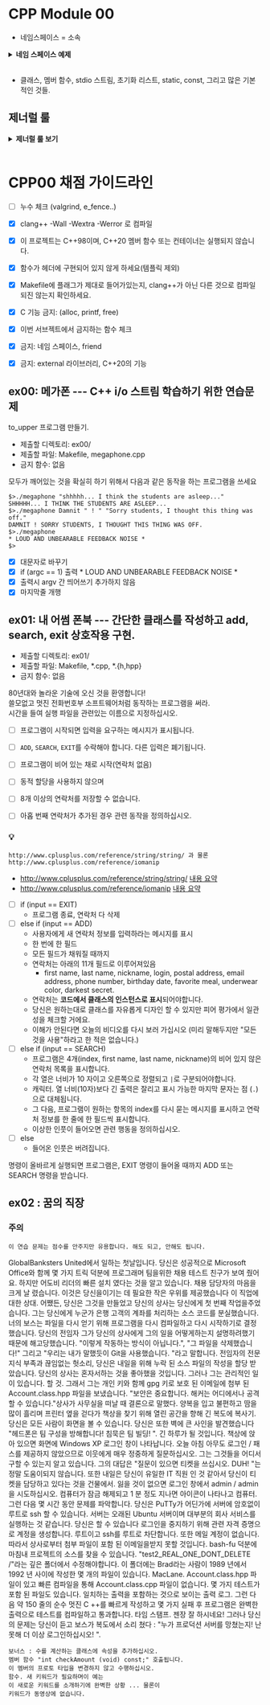 # CPP Module 00

- 네임스페이스 = 소속
  
<details>
<summary> <b> 네임 스페이스 예제 </b>  </summary><br>
<div markdown="1">

~~~C++
  namespace dog { int a; }
  namespace cat { int a; }
  dog::a = 10;
  cat::a = 20;
~~~
👆 이렇게 같은 이름의 변수를 따로 사용할 수 있는 것임.

~~~C++
#include <iostream>

int main() {
  std::cout << "HI" << std::endl;
}
~~~

👆 위 은 아래와 같음 👇

~~~C++
#include <iostream>

using namespace std;

int main() {
  cout << "HI" << endl;
}
~~~

cout, cin = 콘솔 아웃, 콘솔 인. 출력, 입력.

- 두들낙서 [49강. C++ 스타일 입출력](https://www.youtube.com/watch?v=nYh7pEX9lAE)

</div> </details> <br>

- 클래스, 멤버 함수, stdio 스트림, 초기화 리스트, static, const, 그리고 많은 기본적인 것들.

## 제너럴 룰

<details>
<summary> <b> 제너럴 룰 보기 </b>  </summary><br>
<div markdown="1">
  
- 헤더 안에 구현된 모든 기능(템플릿의 경우는 제외) 및 보호되지 않은 헤더는 exercise 0점을 의미합니다.
- 모든 **출력은 표준 출력으로** 하며, 특별히 지정하지 않는 한 **개행(\n)으로 끝납니다.**
- 부과된 파일 이름 뒤에는 letter, 클래스 이름, 함수 이름, 메서드 이름이 와야합니다.
- 기억하십시오: 이제 더 이상 C가 아닌 C++로 코딩하고 있습니다. 따라서:
  - 다음 기능은 **금지**되어 있으며 사용시 0점 처리를 받습니다. 묻지도 따지지도 마시오: ***alloc, *printf, free*
  - 기본적으로 표준 라이브러리의 모든 것을 사용할 수 있습니다. **그러나** C++ 버전의 함수를 사용하는 것이 현명할 것입니다.
    당신은 C에 익숙합니다. 당신이 아는 것을 유지하는 대신, C++ 버전의 함수를 사용하는 것이 현명할 것입니다. 결국 이건 새로운 언어입니다.
  - 그리고 **네, 안돼요.** 써도 될 때까지는 STL을 사용할 수 없습니다.(즉, 모듈08 전에는 안됨).
  - 이는 include <algorithm>을 필요로 하는 모든 것은--벡터/리스트/맵/등등--다 안된다는 뜻입니다.
- 명시적으로 금지된 기능 또는 기계의 사용은 묻지도 따지지도 않고 0점 처리됩니다.
- 또한, 달리 명시되지 않는 한 C++ 키워드 **using namespace**및 **friend**는 금지되어 있습니다.
  - 그들의 사용은 질문없이 **-42점**으로 처리 될 것입니다.
- 클래스와 관련된 파일은 달리 명시되지 않는 한 항상 **ClassName.hpp** 및 **ClassName.cpp**입니다.
- Turn-in 디렉토리는 **ex00/**, **ex01/**, ... , **exn/**.
- 예제를 철저하게 읽어야합니다. exercise의 설명에서는 명확하지 않았던 요구 사항을 포함하고 있을 수 있습니다.
  만약 뭔가 모호해 보인다면, 당신이 **C++**를 충분히 이해하지 못한 것입니다.
- 앞에서부터 배운 **C++** 도구는 사용할 수 있으므로, external 라이브러리는 사용할 수 없습니다. 그리고 물어보기 전에 말해드려요:
  - 그것은 또한 **C++11과 파생 모델**, **Boost** 또는 C++ 없으면 못사는 놀라운 기술을 갖춘 친구가 알려준 그 어떤 것도 안된다는 뜻입니다.
- 상당한 양의 클래스들을 제출해야 할 수도 있습니다. 이것은 좋아하는 텍스트 편집기를 스크립팅할 수 없다면 지루해 보일 수 있습니다.
- 시작하기 전에 각 exercise를 **완전히** 읽으십시오! 진짜로요, 읽으세요.
- 사용할 컴파일러는 **clang++**입니다.
- 코드는 다음 플래그를 사용하여 컴파일해야합니다: **-Wall -Wextra -Werror**
- 당신의 각 includes는 다른 includes들과 독립적으로 포함될 수 있어야 합니다. Includes는 분명히 그들이 의존하는 다른 모든 include를 포함해야합니다.
- 궁금할까봐: **C++에서는 코딩 스타일이 적용되지 않습니다.** 원하는 스타일 아무거나 사용 가능, 제한 없음. **하지만, 동료 평가자가 읽을 수 없는 코드는 채점 받을 수 없겠죠**
- 이제 중요한 사항 : 서브젝트에 명시적으로 설명하지 않는 한 **프로그램에 의해 채점되지 않습니다**. 따라서, 여러분은 exercise를 선택하는 방법에 있어서 어느 정도의 자유가 주어집니다. 하지만, 각 exercise의 제한조건에 유의하고, **게으르지 마세요**, 연습문제들이 제공해야되는 **많은 것들을 놓치게 될거예요!**
- 제출하는 파일에 일부 관계없는 파일이 있는 것은 문제가 되지 않습니다. 요청한 파일보다 더 많은 파일로 코드를 분리할 수도 있습니다.
  결과가 프로그램에 의해 채점되지 않는 한, 자유롭게 하세요.
- 비록 서브젝트의 exercise가 짧더라도, 알아야 할 것을 확실히 이해하고, 가능한 최선의 방법으로 풀었다는 것을 확실히 하기 위해 시간을 들이는 것은 가치가 있습니다.
- 오딘의 이름으로, 토르의 이름으로! 머리를 쓰세요!!!
  
 </div> 
 </details>
 <BR>

# CPP00 채점 가이드라인

- [ ]  누수 체크 (valgrind, e_fence..)
- [x]  clang++ -Wall -Wextra -Werror 로 컴파일
- [x]  이 프로젝트는 C++98이며, C++20 멤버 함수 또는 컨테이너는 실행되지 않습니다.
- [x]  함수가 헤더에 구현되어 있지 않게 하세요(템플릭 제외)
- [x]  Makefile에 플래그가 제대로 들어가있는지, clang++가 아닌 다른 것으로 컴파일되진 않는지 확인하세요.
- [x]  C 기능 금지: (alloc, printf, free)
- [x]  이번 서브젝트에서 금지하는 함수 체크
- [x]  금지: 네임 스페이스, friend
- [x]  금지: external 라이브러리, C++20의 기능


## ex00: 메가폰 --- C++ i/o 스트림 학습하기 위한 연습문제

to_upper 프로그램 만들기.

- 제출할 디렉토리: ex00/
- 제출할 파일: Makefile, megaphone.cpp
- 금지 함수: 없음

모두가 깨어있는 것을 확실히 하기 위해서
다음과 같은 동작을 하는 프로그램을 쓰세요

~~~
$>./megaphone "shhhhh... I think the students are asleep..."
SHHHHH... I THINK THE STUDENTS ARE ASLEEP...
$>./megaphone Damnit " ! " "Sorry students, I thought this thing was off."
DAMNIT ! SORRY STUDENTS, I THOUGHT THIS THING WAS OFF.
$>./megaphone
* LOUD AND UNBEARABLE FEEDBACK NOISE *
$>
~~~

- [x]  대문자로 바꾸기
- [x]  if (argc == 1) 출력 * LOUD AND UNBEARABLE FEEDBACK NOISE *
- [x]  출력시 argv 간 띄어쓰기 추가하지 않음
- [x]  마지막줄 개행

## ex01: 내 어썸 폰북 --- 간단한 클래스를 작성하고 add, search, exit 상호작용 구현.

- 제출할 디렉토리: ex01/
- 제출할 파일: Makefile, *.cpp, *.{h,hpp}
- 금지 함수: 없음

80년대와 놀라운 기술에 오신 것을 환영합니다! <Br>
쓸모없고 멋진 전화번호부 소프트웨어처럼 동작하는 프로그램을 써라.  <Br>
시간을 들여 실행 파일을 관련있는 이름으로 지정하십시오.  <Br>

- [ ] 프로그램이 시작되면 입력을 요구하는 메시지가 표시됩니다.
- [ ] `ADD`, `SEARCH`, `EXIT`를 수락해야 합니다. 다른 입력은 폐기됩니다.
- [ ] 프로그램이 비어 있는 채로 시작(연락처 없음)
- [ ] 동적 할당을 사용하지 않으며
- [ ] 8개 이상의 연락처를 저장할 수 없습니다.
- [ ] 아홉 번째 연락처가 추가된 경우 관련 동작을 정의하십시오.


### 💡
~~~
http://www.cplusplus.com/reference/string/string/ 과 물론
http://www.cplusplus.com/reference/iomanip
~~~

- http://www.cplusplus.com/reference/string/string/ [내용 요약](클래스string요약.md)
- http://www.cplusplus.com/reference/iomanip [내용 요약](iomanip요약.md)


- [ ] if (input == EXIT)
  - 프로그램 종료, 연락처 다 삭제
- [ ] else if (input == ADD)
  - 사용자에게 새 연락처 정보를 입력하라는 메시지를 표시
  - 한 번에 한 필드
  - 모든 필드가 채워질 때까지 
  - 연락처는 아래의 11개 필드로 이루어져있음
    - first name, last name, nickname, login, postal address, email address, phone number, birthday date, favorite meal, underwear color, darkest secret.
  - 연락처는 **코드에서 클래스의 인스턴스로 표시**되어야합니다.
  - 당신은 원하는대로 클래스를 자유롭게 디자인 할 수 있지만 피어 평가에서 일관성을 체크할 거에요.
  - 이해가 안된다면 오늘의 비디오를 다시 보러 가십시오 (미리 말해두지만 "모든 것을 사용"하라고 한 적은 없습니다.)
- [ ] else if (input == SEARCH)
  - 프로그램은 4개(index, first name, last name, nickname)의 비어 있지 않은 연락처 목록을 표시합니다.
  - 각 열은 너비가 10 자이고 오른쪽으로 정렬되고 `|`로 구분되어야합니다.
  - 캐릭터. 열 너비(10자)보다 긴 출력은 잘리고 표시 가능한 마지막 문자는 점 (`.`)으로 대체됩니다.
  - 그 다음, 프로그램이 원하는 항목의 index를 다시 묻는 메시지를 표시하고 연락처 정보를 한 줄에 한 필드씩 표시합니다.
  - 이상한 인풋이 들어오면 관련 행동을 정의하십시오.
- [ ] else
  - 들어온 인풋은 버려집니다.

명령이 올바르게 실행되면 프로그램은, EXIT 명령이 들어올 때까지 ADD 또는 SEARCH 명령을 받습니다.

## ex02 : 꿈의 직장

### 주의
~~~
이 연습 문제는 점수를 안주지만 유용합니다. 해도 되고, 안해도 됩니다.
~~~

GlobalBanksters United에서 일하는 첫날입니다. 당신은 성공적으로
Microsoft Office와 함께 몇 가지 트릭 덕분에 프로그래머 팀을위한 채용 테스트
친구가 보여 줬어요. 하지만 어도비 리더의 빠른 설치 였다는 것을 알고 있습니다.
채용 담당자의 마음을 크게 날 렸습니다. 이것은 당신을이기는 데 필요한 작은 우위를 제공했습니다
이 직업에 대한 상대.
어쨌든, 당신은 그것을 만들었고 당신의 상사는 당신에게 첫 번째 작업을주었습니다. 그는 당신에게
누군가 은행 고객의 계좌를 처리하는 소스 코드를 분실했습니다. 너의
보스는 파일을 다시 얻기 위해 프로그램을 다시 컴파일하고 다시 시작하기로 결정했습니다. 당신의 전임자
그가 당신의 상사에게 그의 일을 어떻게하는지 설명하려했기 때문에 해고당했습니다.
"이렇게 작동하는 방식이 아닙니다.", "그 파일을 삭제했습니다!" 그리고 "우리는
내가 말했듯이 Git을 사용했습니다. "라고 말합니다.
전임자의 전문 지식 부족과 끊임없는
헛소리, 당신은 내일을 위해 누락 된 소스 파일의 작성을 할당 받았습니다.
당신의 상사는 혼자서하는 것을 좋아했을 것입니다. 그러나 그는 관리적인 일이 있습니다.
할 것. 그래서 그는 개인 키와 함께 gpg 키로 보호 된 이메일에 첨부 된 Account.class.hpp 파일을 보냈습니다. "보안은 중요합니다. 해커는 어디에서나 공격 할 수 있습니다."상사가 사무실을 떠날 때 결론으로 ​​말했다.
양복을 입고 불편하고 땀을 많이 흘리며 프린터 옆을 걷다가
책상을 찾기 위해 열린 공간을 향해 긴 복도에 복사기. 당신은
모든 사람이 화면을 볼 수 있습니다. 당신은 또한 벽에 큰 사인을 발견했습니다
"헤드폰은 팀 구성을 방해합니다! 침묵은
팀 빌딩! ". 긴 하루가 될 것입니다.
책상에 앉아 있으면 화면에 Windows XP 로그인 창이 나타납니다. 오늘 아침 아무도 로그인 / 패스를 제공하지 않았으므로 이웃에게 매우 정중하게 질문하십시오.
그는 그것들을 어디서 구할 수 있는지 알고 있습니다. 그의 대답은 "질문이 있으면 티켓을 쓰십시오.
DUH! "는 정말 도움이되지 않습니다. 또한 내일은
당신이 유일한 IT 직원 인 것 같아서 당신이 티켓을 담당하고 있다는 것을
건물에서. 잃을 것이 없으면 로그인 창에서 admin / admin을 시도하십시오.
컴퓨터가 잠금 해제되고 1 분 정도 지나면 아이콘이 나타나고
컴퓨터.
그런 다음 몇 시간 동안 문제를 파악합니다. 당신은 PuTTy가
어딘가에 서버에 암호없이 루트로 ssh 할 수 있습니다. 서버는
오래된 Ubuntu 서버이며 대부분의 회사 서비스를 실행하는 것 같습니다. 당신은 할 수 있습니다
로그인을 중지하기 위해 관련 자격 증명으로 계정을 생성합니다.
루트이고 ssh를 루트로 차단합니다. 또한 메일 계정이 없습니다.
따라서 상사로부터 첨부 파일이 포함 된 이메일을받지 못할 것입니다.
bash-fu 덕분에 마침내 프로젝트의 소스를 찾을 수 있습니다.
"test2_REAL_ONE_DONT_DELETE /"라는 깊은 폴더에서 수정해야합니다.
이 폴더에는 Brad라는 사람이 1989 년에서 1992 년 사이에 작성한 몇 개의 파일이 있습니다.
MacLane. Account.class.hpp 파일이 있고 빠른 컴파일을 통해
Account.class.cpp 파일이 없습니다. 몇 가지 테스트가 포함 된 파일도 있습니다.
일치하는 출력을 포함하는 것으로 보이는 출력 로그.
그런 다음 약 150 줄의 순수 멋진 C ++를 빠르게 작성하고 몇 가지 실패 후
프로그램은 완벽한 출력으로 테스트를 컴파일하고 통과합니다.
타임 스탬프. 젠장 잘 하시네요! 그러나 당신의 문제는 당신이 듣고
보스가 복도에서 소리 쳤다 : "누가 프로덕션 서버를 망쳤는지! 난 못해
더 이상 로그인하십시오! ".

~~~
보너스 : 수를 계산하는 클래스에 속성을 추가하십시오.
멤버 함수 "int checkAmount (void) const;" 호출됩니다.
이 멤버의 프로토 타입을 변경하지 않고 수행하십시오.
함수. 새 키워드가 필요하며이 예는
이 새로운 키워드를 소개하기에 완벽한 상황 ... 물론이
키워드가 동영상에 없습니다.
~~~
